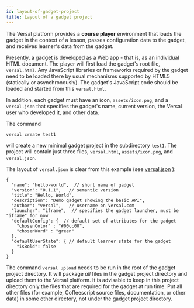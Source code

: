 ```yaml
---
id: layout-of-gadget-project
title: Layout of a gadget project
---
```


The Versal platform provides a **course player** environment that loads the gadget in the context of a lesson, passes configuration data to the gadget, and receives learner's data from the gadget.

Presently, a gadget is developed as a Web app - that is, as an individual HTML document. The player will first load the gadget's root file, `versal.html`. Any JavaScript libraries or frameworks required by the gadget need to be loaded there by usual mechanisms supported by HTML5 (statically or asynchronously). The gadget's JavaScript code should be loaded and started from this `versal.html`.

In addition, each gadget must have an icon, `assets/icon.png`, and a `versal.json` that specifies the gadget's name, current version, the Versal user who developed it, and other data.

The command

    versal create test1

will create a new minimal gadget project in the subdirectory `test1`. The project will contain just three files, `versal.html`, `assets/icon.png`, and `versal.json`.

The layout of `versal.json` is clear from this example (see [versal.json](https://github.com/Versal/hello-world-gadget/blob/master/versal.json) ):

```
{
  "name": "hello-world",  // short name of gadget
  "version": "0.1.1",   // semantic version
  "title": "Hello, World",
  "description": "Demo gadget showing the basic API",
  "author": "versal",   // username on Versal.com
  "launcher": "iframe",  // specifies the gadget launcher, must be "iframe" for now
  "defaultConfig": {  // default set of attributes for the gadget
    "chosenColor" : "#00cc00",
    "chosenWord" : "green"
  },
  "defaultUserState": { // default learner state for the gadget
    "isBold": false
  }
}
```

The command `versal upload` needs to be run in the root of the gadget project directory. It will package _all_ files in the gadget project directory and upload them to the Versal platform. It is advisable to keep in this project directory only the files that are required for the gadget at run time. Put all other files (for example, Coffeescript source files, documentation, or other data) in some other directory, not under the gadget project directory.
